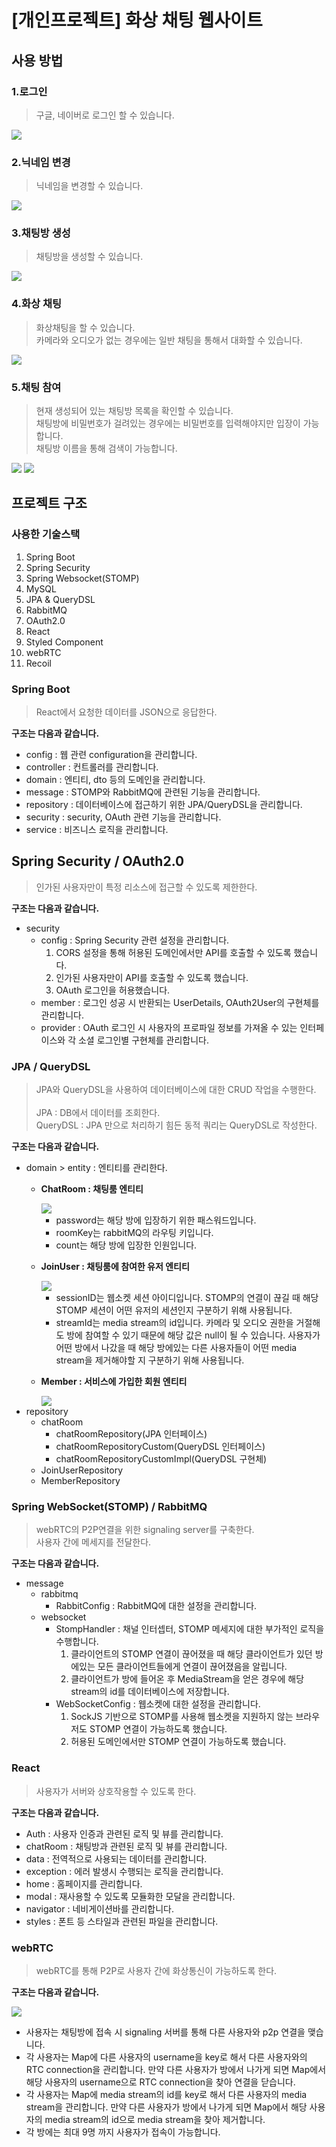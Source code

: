 # [개인프로젝트] 화상 채팅 웹사이트
## 사용 방법
### 1.로그인
>구글, 네이버로 로그인 할 수 있습니다.

<img src="./img/login.png">

### 2.닉네임 변경
>닉네임을 변경할 수 있습니다.

<img src="./img/change-nickname.png">

### 3.채팅방 생성
>채팅방을 생성할 수 있습니다.

<img src="./img/create-chat-room.png">

### 4.화상 채팅
>화상채팅을 할 수 있습니다.<br>
>카메라와 오디오가 없는 경우에는 일반 채팅을 통해서 대화할 수 있습니다.

<img src="./img/video-chat.png">

### 5.채팅 참여
>현재 생성되어 있는 채팅방 목록을 확인할 수 있습니다.<br>
>채팅방에 비밀번호가 걸려있는 경우에는 비밀번호를 입력해야지만 입장이 가능합니다.<br>
>채팅방 이름을 통해 검색이 가능합니다.

<img src="./img/search-room.png">
<img src="./img/search.png">

## 프로젝트 구조
### 사용한 기술스택
1. Spring Boot
2. Spring Security
3. Spring Websocket(STOMP)
4. MySQL
5. JPA & QueryDSL
6. RabbitMQ
7. OAuth2.0
8. React
9. Styled Component
10. webRTC
11. Recoil
### Spring Boot
>React에서 요청한 데이터를 JSON으로 응답한다.

__구조는 다음과 같습니다.__

* config : 웹 관련 configuration을 관리합니다.
* controller : 컨트롤러를 관리합니다.
* domain : 엔티티, dto 등의 도메인을 관리합니다.
* message : STOMP와 RabbitMQ에 관련된 기능을 관리합니다.
* repository : 데이터베이스에 접근하기 위한 JPA/QueryDSL을 관리합니다.
* security : security, OAuth 관련 기능을 관리합니다.
* service : 비즈니스 로직을 관리합니다.
## Spring Security / OAuth2.0
>인가된 사용자만이 특정 리소스에 접근할 수 있도록 제한한다.

__구조는 다음과 같습니다.__

* security
  - config : Spring Security 관련 설정을 관리합니다.
    1. CORS 설정을 통해 허용된 도메인에서만 API를 호출할 수 있도록 했습니다.
    2. 인가된 사용자만이 API를 호출할 수 있도록 했습니다.
    3. OAuth 로그인을 허용했습니다.
  - member : 로그인 성공 시 반환되는 UserDetails, OAuth2User의 구현체를 관리합니다.
  - provider : OAuth 로그인 시 사용자의 프로파일 정보를 가져올 수 있는 인터페이스와 각 소셜 로그인별 구현체를 관리합니다.
### JPA / QueryDSL
>JPA와 QueryDSL을 사용하여 데이터베이스에 대한 CRUD 작업을 수행한다.<br><br>
>JPA : DB에서 데이터를 조회한다.<br>
>QueryDSL : JPA 만으로 처리하기 힘든 동적 쿼리는 QueryDSL로 작성한다.

__구조는 다음과 같습니다.__

* domain > entity : 엔티티를 관리한다.
  - __ChatRoom : 채팅룸 엔티티__

    <img src="./img/ChatRoom.png">

    + password는 해당 방에 입장하기 위한 패스워드입니다.
    + roomKey는 rabbitMQ의 라우팅 키입니다.
    + count는 해당 방에 입장한 인원입니다.
  - __JoinUser : 채팅룸에 참여한 유저 엔티티__

    <img src="./img/JoinUser.png">

    + sessionID는 웹소켓 세션 아이디입니다. STOMP의 연결이 끊길 때 해당 STOMP 세션이 어떤 유저의 세션인지 구분하기 위해 사용됩니다.
    + streamId는 media stream의 id입니다. 카메라 및 오디오 권한을 거절해도 방에 참여할 수 있기 때문에 해당 값은 null이 될 수 있습니다. 사용자가 어떤 방에서 나갔을 때 해당 방에있는 다른 사용자들이 어떤 media stream을 제거해야할 지 구분하기 위해 사용됩니다.
  - __Member : 서비스에 가입한 회원 엔티티__

    <img src="./img/Member.png">
* repository
  - chatRoom
    + chatRoomRepository(JPA 인터페이스)
    + chatRoomRepositoryCustom(QueryDSL 인터페이스)
    + chatRoomRepositoryCustomImpl(QueryDSL 구현체)
  - JoinUserRepository
  - MemberRepository
### Spring WebSocket(STOMP) / RabbitMQ
>webRTC의 P2P연결을 위한 signaling server를 구축한다.<br>
>사용자 간에 메세지를 전달한다.

__구조는 다음과 같습니다.__

* message
  - rabbitmq
    + RabbitConfig : RabbitMQ에 대한 설정을 관리합니다.
  - websocket
    + StompHandler : 채널 인터셉터, STOMP 메세지에 대한 부가적인 로직을 수행합니다.
      1. 클라이언트의 STOMP 연결이 끊어졌을 때 해당 클라이언트가 있던 방에있는 모든 클라이언트들에게 연결이 끊어졌음을 알립니다.
      2. 클라이언트가 방에 들어온 후 MediaStream을 얻은 경우에 해당 stream의 id를 데이터베이스에 저장합니다. 
    + WebSocketConfig : 웹소켓에 대한 설정을 관리합니다.
      1. SockJS 기반으로 STOMP를 사용해 웹소켓을 지원하지 않는 브라우저도 STOMP 연결이 가능하도록 했습니다.
      2. 허용된 도메인에서만 STOMP 연결이 가능하도록 했습니다.
### React
>사용자가 서버와 상호작용할 수 있도록 한다.

__구조는 다음과 같습니다.__

* Auth : 사용자 인증과 관련된 로직 및 뷰를 관리합니다.
* chatRoom : 채팅방과 관련된 로직 및 뷰를 관리합니다.
* data : 전역적으로 사용되는 데이터를 관리합니다.
* exception : 에러 발생시 수행되는 로직을 관리합니다.
* home : 홈페이지를 관리합니다.
* modal : 재사용할 수 있도록 모듈화한 모달을 관리합니다.
* navigator : 네비게이션바를 관리합니다.
* styles : 폰트 등 스타일과 관련된 파일을 관리합니다.
### webRTC
>webRTC를 통해 P2P로 사용자 간에 화상통신이 가능하도록 한다.

__구조는 다음과 같습니다.__

<img src="./img/webrtc-ppt.jpg">

* 사용자는 채팅방에 접속 시 signaling 서버를 통해 다른 사용자와 p2p 연결을 맺습니다.
* 각 사용자는 Map에 다른 사용자의 username을 key로 해서 다른 사용자와의 RTC connection을 관리합니다. 만약 다른 사용자가 방에서 나가게 되면 Map에서 해당 사용자의 username으로 RTC connection을 찾아 연결을 닫습니다.
* 각 사용자는 Map에 media stream의 id를 key로 해서 다른 사용자의 media stream을 관리합니다. 만약 다른 사용자가 방에서 나가게 되면 Map에서 해당 사용자의 media stream의 id으로 media stream을 찾아 제거합니다. 
* 각 방에는 최대 9명 까지 사용자가 접속이 가능합니다.